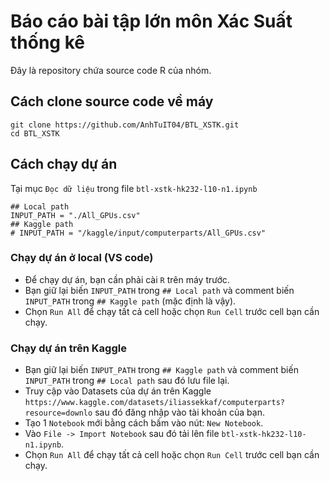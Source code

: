 # Báo cáo bài tập lớn môn Xác Suất thống kê
Đây là repository chứa source code R của nhóm.

## Cách clone source code về máy
```
git clone https://github.com/AnhTuIT04/BTL_XSTK.git
cd BTL_XSTK
```
## Cách chạy dự án
Tại mục ```Đọc dữ liệu``` trong file ```btl-xstk-hk232-l10-n1.ipynb```
```
## Local path
INPUT_PATH = "./All_GPUs.csv"
## Kaggle path
# INPUT_PATH = "/kaggle/input/computerparts/All_GPUs.csv"
```
### Chạy dự án ở local (VS code)
- Để chạy dự án, bạn cần phải cài ```R``` trên máy trước.
- Bạn giữ lại biến ```INPUT_PATH``` trong ```## Local path``` và comment biến ```INPUT_PATH``` trong ```## Kaggle path``` (mặc định là vậy).
- Chọn ```Run All``` để chạy tất cả cell hoặc chọn ```Run Cell``` trước cell bạn cần chạy.

### Chạy dự án trên Kaggle
- Bạn giữ lại biến ```INPUT_PATH``` trong ```## Kaggle path``` và comment biến ```INPUT_PATH``` trong ```## Local path``` sau đó lưu file lại.
- Truy cập vào Datasets của dự án trên Kaggle ```https://www.kaggle.com/datasets/iliassekkaf/computerparts?resource=downlo``` sau đó đăng nhập vào tài khoản của bạn.
- Tạo 1 ```Notebook``` mới bằng cách bấm vào nút: ```New Notebook```.
- Vào ```File -> Import Notebook``` sau đó tải lên file ```btl-xstk-hk232-l10-n1.ipynb```.
- Chọn ```Run All``` để chạy tất cả cell hoặc chọn ```Run Cell``` trước cell bạn cần chạy.
